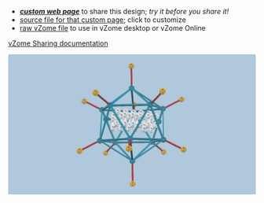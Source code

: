 
 - [***custom web page***][post] to share this design; *try it before you share it!*
 - [source file for that custom page][source]; click to customize
 - [raw vZome file][raw] to use in vZome desktop or vZome Online

[vZome Sharing documentation](https://vzome.github.io/vzome/sharing.html#how-it-works)

![Image](<Animal_Virus_revised.png>)


[post]: <https://jlp1528.github.io/vzome-sharing/2021/12/09/Animal_Virus_revised-14-00-12.html>
[source]: <https://github.com/jlp1528/vzome-sharing/edit/main/_posts/2021-12-09-Animal_Virus_revised-14-00-12.md>
[raw]: <https://raw.githubusercontent.com/jlp1528/vzome-sharing/main/2021/12/09/14-00-12-Animal_Virus_revised/Animal_Virus_revised.vZome>